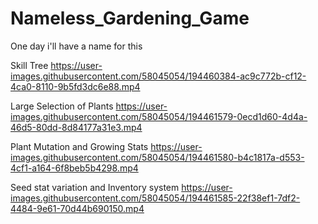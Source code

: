 # Nameless_Gardening_Game
One day i'll have a name for this

Skill Tree
https://user-images.githubusercontent.com/58045054/194460384-ac9c772b-cf12-4ca0-8110-9b5fd3dc6e88.mp4


Large Selection of Plants
https://user-images.githubusercontent.com/58045054/194461579-0ecd1d60-4d4a-46d5-80dd-8d84177a31e3.mp4


Plant Mutation and Growing Stats
https://user-images.githubusercontent.com/58045054/194461580-b4c1817a-d553-4cf1-a164-6f8beb5b4298.mp4


Seed stat variation and Inventory system
https://user-images.githubusercontent.com/58045054/194461585-22f38ef1-7df2-4484-9e61-70d44b690150.mp4

